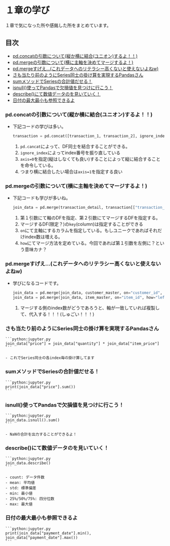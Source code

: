 # １章の学び
１章で気になった所や感銘した所をまとめています。

## 目次
- [pd.concatの引数について(縦か横に結合(ユニオン)するよ！！)](#pd.concatの引数について縦か横に結合ユニオンするよ！！)
- [pd.mergeの引数について(横に主軸を決めてマージするよ！)](#pd.mergeの引数について横に主軸を決めてマージするよ！)
- [pd.mergeすげえ…(これデータへのリテラシー高くないと使えないよねw)](#pd.mergeすげえ…これデータへのリテラシー高くないと使えないよねw)
- [さも当たり前のようにSeries同士の掛け算を実現するPandasさん](#さも当たり前のようにSeries同士の掛け算を実現するPandasさん)
- [sumメソッドでSeriesの合計値だせる！](#sumメソッドでSeriesの合計値だせる！)
- [isnull()使ってPandasで欠損値を見つけに行こう！](#isnull使ってPandasで欠損値を見つけに行こう！)
- [describe()にて数値データのを見いていく！](#describeにて数値データのを見いていく！)
- [日付の最大最小も参照できるよ](#日付の最大最小も参照できるよ)

### pd.concatの引数について(縦か横に結合(ユニオン)するよ！！)
- 下記コードの学びは多い。

    ```python:jupyter.py
    transaction = pd.concat([transaction_1, transaction_2], ignore_index=True, axis=0)
    ```

    1. `pd.cancat`によって、DF同士を結合することができる。
    2. `ignore_index`によってindex番号を振り直している
    3. `axis=0`を指定(縦はしなくても良い)することによって縦に結合することを命令している。
    4. つまり横に結合したい場合は`axis=1`を指定する良い

### pd.mergeの引数について(横に主軸を決めてマージするよ！)
- 下記コードも学びが多いね。

    ```python:jupyter.py
    join_data = pd.merge(transaction_detail, transaction[["transaction_id", "payment_date", "customer_id"]], on="transaction_id", how="left")
    ```

    1. 第１引数にて軸のDFを指定、第２引数にてマージするDFを指定する。
    2. マージするDF(限定？)の`key`(column)は指定することができる
    3. `on`にて主軸にするカラムを指定している。もしユニークであればそれだけindex数は増える。
    4. `how`にてマージ方法を定めている。今回であれば第１引数を左側に？という意味カナ？

### pd.mergeすげえ…(これデータへのリテラシー高くないと使えないよねw)
- 学びになるコードです。

    ```python:jupyter.py
    join_data = pd.merge(join_data, customer_master, on="customer_id", how="left")
    join_data = pd.merge(join_data, item_master, on="item_id", how="left")
    ```

    1. マージする側のindex数がどうであろうと、軸が一致していれば複製して、代入する！！！(しゅごい！！！)

### さも当たり前のようにSeries同士の掛け算を実現するPandasさん

    ```python:jupyter.py
    join_data["price"] = join_data["quantity"] * join_data["item_price"]
    ```

    - これでSeries同士の各index毎の掛け算してます

### sumメソッドでSeriesの合計値だせる！

    ```python:jupyter.py
    print(join_data["price"].sum())
    ```

### isnull()使ってPandasで欠損値を見つけに行こう！

    ```python:jupyter.py
    join_data.isnull().sum()
    ```

    - NaNの合計を出力することができるよ！

### describe()にて数値データのを見いていく！

    ```python:jupyter.py
    join_data.describe()
    ```

    - count: データ件数
    - mean: 平均値
    - std: 標準偏差
    - min: 最小値
    - 25%/50%/75%: 四分位数
    - max: 最大値

### 日付の最大最小も参照できるよ

    ```python:jupyter.py
    print(join_data["payment_date"].min(), join_data["payment_date"].max())
    ```
